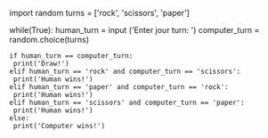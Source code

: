 import random
turns = ['rock', 'scissors', 'paper']

while(True):
    human_turn = input ('Enter jour turn: ')
    computer_turn = random.choice(turns)

    if human_turn == computer_turn:
     print('Draw!')
    elif human_turn == 'rock' and computer_turn == 'scissors':
     print('Human wins!')
    elif human_turn == 'paper' and computer_turn == 'rock':
     print('Human wins!')
    elif human_turn == 'scissors' and computer_turn == 'paper':
     print('Human wins!')
    else:
     print('Computer wins!')
